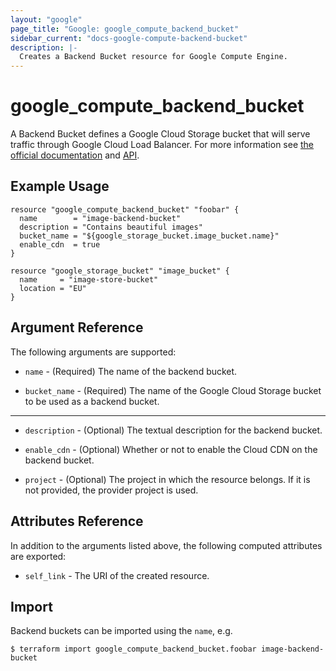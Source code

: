 ```yaml
---
layout: "google"
page_title: "Google: google_compute_backend_bucket"
sidebar_current: "docs-google-compute-backend-bucket"
description: |-
  Creates a Backend Bucket resource for Google Compute Engine.
---
```


# google\_compute\_backend\_bucket

A Backend Bucket defines a Google Cloud Storage bucket that will serve traffic through Google Cloud
Load Balancer. For more information see
[the official documentation](https://cloud.google.com/compute/docs/load-balancing/http/backend-bucket)
and
[API](https://cloud.google.com/compute/docs/reference/latest/backendBuckets).

## Example Usage

```hcl
resource "google_compute_backend_bucket" "foobar" {
  name        = "image-backend-bucket"
  description = "Contains beautiful images"
  bucket_name = "${google_storage_bucket.image_bucket.name}"
  enable_cdn  = true
}

resource "google_storage_bucket" "image_bucket" {
  name     = "image-store-bucket"
  location = "EU"
}
```

## Argument Reference

The following arguments are supported:

* `name` - (Required) The name of the backend bucket.

* `bucket_name` - (Required) The name of the Google Cloud Storage bucket to be used as a backend
    bucket.

- - -

* `description` - (Optional) The textual description for the backend bucket.

* `enable_cdn` - (Optional) Whether or not to enable the Cloud CDN on the backend bucket.

* `project` - (Optional) The project in which the resource belongs. If it is not provided, the
    provider project is used.

## Attributes Reference

In addition to the arguments listed above, the following computed attributes are exported:

* `self_link` - The URI of the created resource.

## Import

Backend buckets can be imported using the `name`, e.g.

```
$ terraform import google_compute_backend_bucket.foobar image-backend-bucket
```
